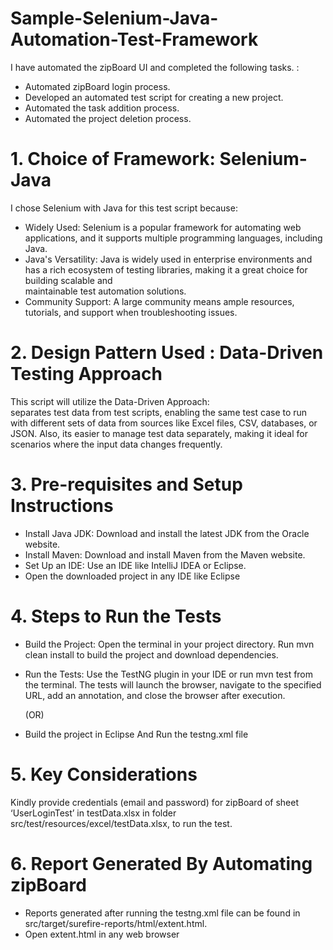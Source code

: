 # Sample-Selenium-Java-Automation-Test-Framework

I have automated the zipBoard UI and completed the following tasks. : 
   
-  Automated zipBoard login process.
-  Developed an automated test script for creating a new project.
-  Automated the task addition process.
-  Automated the project deletion process.
 

#  1. Choice of Framework: Selenium-Java
I chose Selenium with Java for this test script because:
- Widely Used: 
  Selenium is a popular framework for automating web applications, and it supports multiple programming languages, including Java.
- Java's Versatility: 
  Java is widely used in enterprise environments and has a rich ecosystem of testing libraries, making it a great choice for building scalable and     
  maintainable test automation solutions.
- Community Support: 
  A large community means ample resources, tutorials, and support when troubleshooting issues.


#  2. Design Pattern Used : Data-Driven Testing Approach
   This script will utilize the Data-Driven Approach:    
   separates test data from test scripts, enabling the same test case to run with different sets of data from sources like Excel files, CSV, databases,   or JSON.
   Also, its easier to manage test data separately, making it ideal for scenarios where the input data changes frequently.


#  3. Pre-requisites and Setup Instructions
- Install Java JDK: 
    Download and install the latest JDK from the Oracle website.
- Install Maven: 
    Download and install Maven from the Maven website.
- Set Up an IDE: 
    Use an IDE like IntelliJ IDEA or Eclipse.
- Open the downloaded project in any IDE like Eclipse
  
# 4. Steps to Run the Tests
* Build the Project:
 Open the terminal in your project directory.
 Run mvn clean install to build the project and download dependencies.
* Run the Tests:
	 Use the TestNG plugin in your IDE or run mvn test from the terminal.
	 The tests will launch the browser, navigate to the specified URL, add an annotation, and close the browser after execution.
  
  (OR)
- Build the project in Eclipse And Run the testng.xml file

#  5. Key Considerations
Kindly provide credentials (email and password) for zipBoard of sheet ‘UserLoginTest’ in    testData.xlsx in folder src/test/resources/excel/testData.xlsx, to run the test.

#  6. Report Generated By Automating zipBoard
- Reports generated after running the testng.xml file can be found in src/target/surefire-reports/html/extent.html.
- Open extent.html in any web browser


